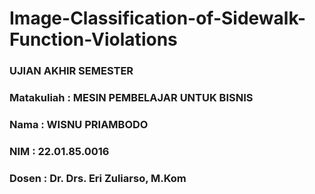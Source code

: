# Image-Classification-of-Sidewalk-Function-Violations
### UJIAN AKHIR SEMESTER
### Matakuliah	: MESIN PEMBELAJAR UNTUK BISNIS
### Nama		: WISNU PRIAMBODO
### NIM		: 22.01.85.0016
### Dosen		: Dr. Drs. Eri Zuliarso, M.Kom

